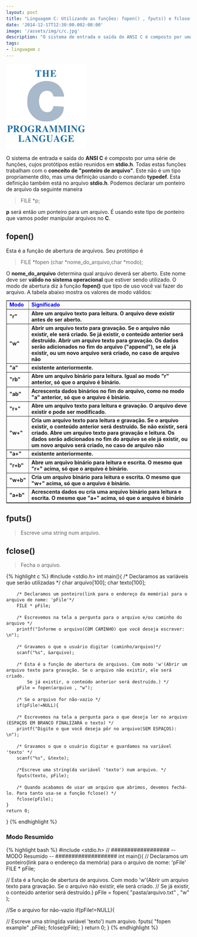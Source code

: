 ```yaml
---
layout: post
title: "Linguagem C: Utilizando as funções: fopen() , fputs() e fclose()"
date: '2014-12-17T12:30:00.002-08:00'
image: '/assets/img/c/c.jpg'
description: "O sistema de entrada e saída do ANSI C é composto por uma série de funções, cujos protótipos estão reunidos em stdio.h."
tags:
- linguagem c
---
```

![Linguagem C: Utilizando as funções: fopen() , fputs() e fclose()](/assets/img/c/c.jpg "Linguagem C: Utilizando as funções: fopen() , fputs() e fclose()")

O sistema de entrada e saída do __ANSI C__ é composto por uma série de funções, cujos protótipos estão reunidos em __stdio.h__. Todas estas funções trabalham com o __conceito de "ponteiro de arquivo"__. Este não é um tipo propriamente dito, mas uma definição usando o comando __typedef__. Esta definição também está no arquivo __stdio.h__. Podemos declarar um ponteiro de arquivo da seguinte maneira

> FILE *p;

__p__ será então um ponteiro para um arquivo. É usando este tipo de ponteiro que vamos poder manipular arquivos no __C__.

## fopen()

Esta é a função de abertura de arquivos. Seu protótipo é

> FILE *fopen (char *nome_do_arquivo,char *modo);

O __nome_do_arquivo__ determina qual arquivo deverá ser aberto. Este nome deve ser __válido no sistema operacional__ que estiver sendo utilizado. O modo de abertura diz à função __fopen()__ que tipo de uso você vai fazer do arquivo. A tabela abaixo mostra os valores de modo válidos:

<table border="1">
<tbody>
<tr>
<td><b><span style="color: blue;">Modo</span></b></td>  <td><b><span style="color: blue;">Significado</span></b></td>
</tr>
<tr>
<td><b>"r" </b></td>  <td><b>Abre um arquivo texto para leitura. O arquivo deve existir antes de ser aberto.</b></td>
</tr>
<tr>
<td><b>"w"</b></td>  <td><b>Abrir um arquivo texto para gravação. Se o arquivo não existir, ele será criado. Se já existir, o conteúdo anterior será destruído.
        Abrir um arquivo texto para gravação. Os dados serão adicionados no fim do arquivo ("append"), se ele já existir, ou um novo arquivo será criado, no caso de arquivo não</b></td></tr>
<tr>
<td><b>"a"</b></td>  <td><b>existente anteriormente.</b></td></tr>
<tr>
<td><b>"rb"</b></td>  <td><b>Abre um arquivo binário para leitura. Igual ao modo "r" anterior, só que o arquivo é binário.</b></td></tr>
<tr><td><b>"ab"</b></td>  <td><b>Acrescenta dados binários no fim do arquivo, como no modo "a" anterior, só que o arquivo é binário.</b></td></tr>
<tr><td><b>"r+"</b></td>  <td><b>Abre um arquivo texto para leitura e gravação. O arquivo deve existir e pode ser modificado.</b></td></tr>
<tr><td><b>"w+"</b></td>  <td><b>Cria um arquivo texto para leitura e gravação. Se o arquivo existir, o conteúdo anterior será destruído. Se não existir, será criado.
        Abre um arquivo texto para gravação e leitura. Os dados serão adicionados no fim do arquivo se ele já existir, ou um novo arquivo será criado, no caso de arquivo não</b></td></tr>
<tr><td><b>"a+"</b></td>  <td><b>existente anteriormente.</b></td></tr>
<tr><td><b>"r+b"</b></td>  <td><b>Abre um arquivo binário para leitura e escrita. O mesmo que "r+" acima, só que o arquivo é binário.</b></td></tr>
<tr><td><b>"w+b"</b></td>  <td><b>Cria um arquivo binário para leitura e escrita. O mesmo que "w+" acima, só que o arquivo é binário.</b></td></tr>
<tr><td><b>"a+b"</b></td>  <td><b>Acrescenta dados ou cria uma arquivo binário para leitura e escrita. O mesmo que "a+" acima, só que o arquivo é binário</b></td></tr>
</tbody></table>

## fputs()
> Escreve uma string num arquivo.
 
## fclose()
> Fecha o arquivo. 

{% highlight c %}
#include <stdio.h>
int main(){
		/* Declaramos as variáveis que serão utilizadas */
		char arquivo[100];
		char texto[100];
		
		/* Declaramos um ponteiro(link para o endereço da memória) para o arquivo de nome: 'pFile'*/
		FILE * pFile;
		
		/* Escrevemos na tela a pergunta para o arquivo e/ou caminho do arquivo */
		printf("Informe o arquivo(COM CAMINHO) que você deseja escrever: \n");
		
		/* Gravamos o que o usuário digitar (caminho/arquivo)*/
		scanf("%s", &arquivo);
		
		/* Esta é a função de abertura de arquivos. Com modo 'w'(Abrir um arquivo texto para gravação. Se o arquivo não existir, ele será criado. 
			Se já existir, o conteúdo anterior será destruído.) */
		pFile = fopen(arquivo , "w");
		
		/* Se o arquivo for não-vazio */
		if(pFile!=NULL){
		
		/* Escrevemos na tela a pergunta para o que deseja ler no arquivo (ESPAÇOS EM BRANCO FINALIZARÁ o texto) */
		printf("Digite o que você deseja pôr no arquivo(SEM ESPAÇOS): \n");
		
		/* Gravamos o que o usuário digitar e guardamos na variável 'texto' */
		scanf("%s", &texto);
		
		/*Escreve uma string(da variável 'texto') num arquivo. */
		fputs(texto, pFile);
		
		/* Quando acabamos de usar um arquivo que abrimos, devemos fechá-lo. Para tanto usa-se a função fclose() */
		fclose(pFile);		
	} 
	return 0; 
}
{% endhighlight %}

### Modo Resumido 
{% highlight bash %}
#include <stdio.h>
// ################## -- MODO Resumido -- ###################
int main(){
  // Declaramos um ponteiro(link para o endereço da memória) para o arquivo de nome: 'pFile' 
  FILE * pFile;
  
  // Esta é a função de abertura de arquivos. Com modo 'w'(Abrir um arquivo texto para gravação. Se o arquivo não existir, ele será criado. 
  // Se já existir, o conteúdo anterior será destruído.) 
  pFile = fopen( "pasta/arquivo.txt" , "w" );
  
  //Se o arquivo for não-vazio 
  if(pFile!=NULL){
  
  // Escreve uma string(da variável 'texto') num arquivo. 
  fputs( "fopen example" ,pFile); 
  fclose(pFile);
 } 
 return 0; 
} 
{% endhighlight %}

<script async src="https://pagead2.googlesyndication.com/pagead/js/adsbygoogle.js"></script>

<!-- Informat -->
<ins class="adsbygoogle"
 style="display:block"
 data-ad-client="ca-pub-2838251107855362"
 data-ad-slot="2327980059"
 data-ad-format="auto"
 data-full-width-responsive="true"></ins>

<script>
(adsbygoogle = window.adsbygoogle || []).push({});
</script>

